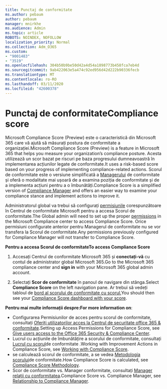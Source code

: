 ```yaml
---
title: Punctaj de conformitate
ms.author: pebaum
author: pebaum
manager: mnirkhe
ms.audience: Admin
ms.topic: article
ROBOTS: NOINDEX, NOFOLLOW
localization_priority: Normal
ms.collection: Adm_O365
ms.custom:
- "9001483"
- "3519"
ms.openlocfilehash: 304b50b9be50d42a4d54a1898773b458fca7eb4d
ms.sourcegitcommit: 9ab422063e5a474c92ed956d42d222b90336fecb
ms.translationtype: MT
ms.contentlocale: ro-RO
ms.lasthandoff: 03/11/2020
ms.locfileid: "42600378"
---
```

# <a name="compliance-score"></a><span data-ttu-id="45afd-102">Punctaj de conformitate</span><span class="sxs-lookup"><span data-stu-id="45afd-102">Compliance score</span></span>

<span data-ttu-id="45afd-103">Microsoft Compliance Score (Preview) este o caracteristică din Microsoft 365 care vă ajută să măsurați postura de conformitate a organizației.</span><span class="sxs-lookup"><span data-stu-id="45afd-103">Microsoft Compliance Score (Preview) is a feature in Microsoft 365 that helps you measure your organization’s compliance posture.</span></span> <span data-ttu-id="45afd-104">Acesta utilizează un scor bazat pe riscuri pe baza progresului dumneavoastră în implementarea acțiunilor legate de conformitate.</span><span class="sxs-lookup"><span data-stu-id="45afd-104">It uses a risk-based score based on your progress of implementing compliance-related actions.</span></span>   <span data-ttu-id="45afd-105">Scorul de conformitate este o versiune simplificată a [Managerului](https://docs.microsoft.com/microsoft-365/compliance/compliance-manager-overview) de conformitate și oferă o modalitate mai ușoară de a examina poziția de conformitate și de a implementa acțiuni pentru a o îmbunătăți.</span><span class="sxs-lookup"><span data-stu-id="45afd-105">Compliance Score is a simplified version of [Compliance Manager](https://docs.microsoft.com/microsoft-365/compliance/compliance-manager-overview) and offers an easier way to examine your compliance stance and implement actions to improve it.</span></span> 

<span data-ttu-id="45afd-106">Administratorul global va trebui să configurați [permisiunile](https://docs.microsoft.com/microsoft-365/security/office-365-security/permissions-in-the-security-and-compliance-center) corespunzătoare în Centrul de conformitate Microsoft pentru a accesa Scorul de conformitate.</span><span class="sxs-lookup"><span data-stu-id="45afd-106">The Global admin will need to set up the proper [permissions](https://docs.microsoft.com/microsoft-365/security/office-365-security/permissions-in-the-security-and-compliance-center) in the Microsoft Compliance center to access Compliance Score.</span></span>  <span data-ttu-id="45afd-107">Orice permisiuni configurate anterior pentru Managerul de conformitate nu se vor transfera la Scorul de conformitate.</span><span class="sxs-lookup"><span data-stu-id="45afd-107">Any permissions previously configured for Compliance Manager will not transfer to Compliance Score.</span></span>

<span data-ttu-id="45afd-108">**Pentru a accesa Scorul de conformitate**</span><span class="sxs-lookup"><span data-stu-id="45afd-108">**To access Compliance Score**</span></span>

1. <span data-ttu-id="45afd-109">Accesați Centrul de conformitate Microsoft 365 și **conectați-vă** cu contul de administrator global Microsoft 365.</span><span class="sxs-lookup"><span data-stu-id="45afd-109">Go to the Microsoft 365 compliance center and **sign in** with your Microsoft 365 global admin account.</span></span>

2. <span data-ttu-id="45afd-110">Selectați **Scor de conformitate** în panoul de navigare din stânga.</span><span class="sxs-lookup"><span data-stu-id="45afd-110">Select **Compliance Score** on the left navigation pane.</span></span> <span data-ttu-id="45afd-111">Ar trebui să vedeți tabloul de [bord al scorului de conformitate cu scorul.](https://docs.microsoft.com/microsoft-365/compliance/compliance-score-setup#understand-the-compliance-score-dashboard)</span><span class="sxs-lookup"><span data-stu-id="45afd-111">You should then see your [Compliance Score dashboard with your score](https://docs.microsoft.com/microsoft-365/compliance/compliance-score-setup#understand-the-compliance-score-dashboard).</span></span>
 

<span data-ttu-id="45afd-112">**Pentru mai multe informații despre:**</span><span class="sxs-lookup"><span data-stu-id="45afd-112">**For more information on**:</span></span>

- <span data-ttu-id="45afd-113">Configurarea Permisiunilor de acces pentru scorul de conformitate, consultați [Oferiți utilizatorilor acces la Centrul de securitate office 365 & conformitate](https://docs.microsoft.com/microsoft-365/security/office-365-security/grant-access-to-the-security-and-compliance-center).</span><span class="sxs-lookup"><span data-stu-id="45afd-113">Setting up Access Permissions for Compliance Score, see [Give users access to the Office 365 Security & Compliance Center](https://docs.microsoft.com/microsoft-365/security/office-365-security/grant-access-to-the-security-and-compliance-center).</span></span>
- <span data-ttu-id="45afd-114">Lucrul cu acțiunile de îmbunătățire a scorului de conformitate, consultați [Lucrul cu scorul](https://docs.microsoft.com/microsoft-365/compliance/working-with-compliance-score)de conformitate .</span><span class="sxs-lookup"><span data-stu-id="45afd-114">Working with Improvement Actions in Compliance Score, see  [Working with Compliance Score](https://docs.microsoft.com/microsoft-365/compliance/working-with-compliance-score).</span></span>
- <span data-ttu-id="45afd-115">se calculează scorul de conformitate, a se vedea [Metodologia scorului](https://docs.microsoft.com/microsoft-365/compliance/compliance-score-methodology)de conformitate.</span><span class="sxs-lookup"><span data-stu-id="45afd-115">How Compliance Score is calculated, see [Compliance Score Methodology](https://docs.microsoft.com/microsoft-365/compliance/compliance-score-methodology).</span></span>
- <span data-ttu-id="45afd-116">Scor de conformitate vs. Manager conformitate, consultați [Manager relații cu conformitatea](https://docs.microsoft.com/microsoft-365/compliance/compliance-score#relationship-to-compliance-manager).</span><span class="sxs-lookup"><span data-stu-id="45afd-116">Compliance Score vs. Compliance Manager, see [Relationship to Compliance Manager](https://docs.microsoft.com/microsoft-365/compliance/compliance-score#relationship-to-compliance-manager).</span></span>

